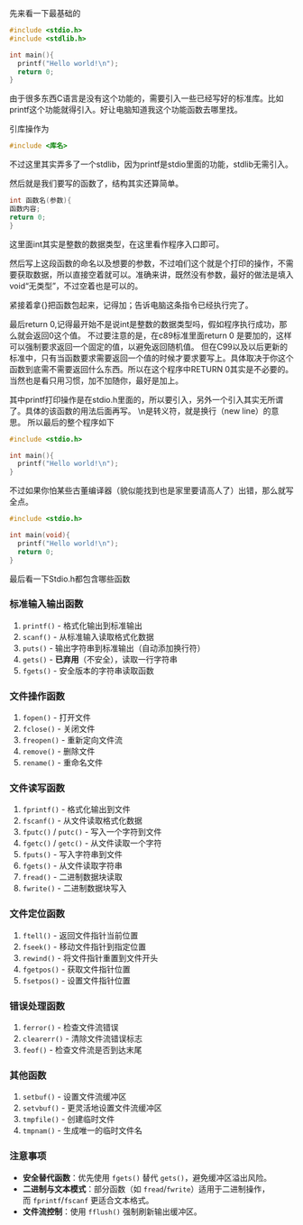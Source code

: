 先来看一下最基础的
``` c 
#include <stdio.h>
#include <stdlib.h>

int main(){
  printf("Hello world!\n");
  return 0;
}
```
由于很多东西C语言是没有这个功能的，需要引入一些已经写好的标准库。比如printf这个功能就得引入。好让电脑知道我这个功能函数去哪里找。

引库操作为
``` c
#include <库名>
```
不过这里其实弄多了一个stdlib，因为printf是stdio里面的功能，stdlib无需引入。

然后就是我们要写的函数了，结构其实还算简单。
``` c
int 函数名(参数){
函数内容;
return 0;
}
```
这里面int其实是整数的数据类型，在这里看作程序入口即可。

然后写上这段函数的命名以及想要的参数，不过咱们这个就是个打印的操作，不需要获取数据，所以直接空着就可以。准确来讲，既然没有参数，最好的做法是填入void“无类型”，不过空着也是可以的。

紧接着拿{}把函数包起来，记得加；告诉电脑这条指令已经执行完了。

最后return 0,记得最开始不是说int是整数的数据类型吗，假如程序执行成功，那么就会返回0这个值。
不过要注意的是，在c89标准里面return 0 是要加的，这样可以强制要求返回一个固定的值，以避免返回随机值。
但在C99以及以后更新的标准中，只有当函数要求需要返回一个值的时候才要求要写上。具体取决于你这个函数到底需不需要返回什么东西。所以在这个程序中RETURN 0其实是不必要的。当然也是看只用习惯，加不加随你，最好是加上。

其中printf打印操作是在stdio.h里面的，所以要引入，另外一个引入其实无所谓了。具体的该函数的用法后面再写。
\n是转义符，就是换行（new line）的意思。
所以最后的整个程序如下

``` c 
#include <stdio.h>

int main(){
  printf("Hello world!\n");
}
```
不过如果你怕某些古董编译器（貌似能找到也是家里要请高人了）出错，那么就写全点。
``` c 
#include <stdio.h>

int main(void){
  printf("Hello world!\n");
  return 0;
}
```

最后看一下Stdio.h都包含哪些函数
### **标准输入输出函数**
1. `printf()` - 格式化输出到标准输出
2. `scanf()` - 从标准输入读取格式化数据
3. `puts()` - 输出字符串到标准输出（自动添加换行符）
4. `gets()` - **已弃用**（不安全），读取一行字符串
5. `fgets()` - 安全版本的字符串读取函数

### **文件操作函数**
1. `fopen()` - 打开文件
2. `fclose()` - 关闭文件
3. `freopen()` - 重新定向文件流
4. `remove()` - 删除文件
5. `rename()` - 重命名文件

### **文件读写函数**
1. `fprintf()` - 格式化输出到文件
2. `fscanf()` - 从文件读取格式化数据
3. `fputc()` / `putc()` - 写入一个字符到文件
4. `fgetc()` / `getc()` - 从文件读取一个字符
5. `fputs()` - 写入字符串到文件
6. `fgets()` - 从文件读取字符串
7. `fread()` - 二进制数据块读取
8. `fwrite()` - 二进制数据块写入

### **文件定位函数**
1. `ftell()` - 返回文件指针当前位置
2. `fseek()` - 移动文件指针到指定位置
3. `rewind()` - 将文件指针重置到文件开头
4. `fgetpos()` - 获取文件指针位置
5. `fsetpos()` - 设置文件指针位置

### **错误处理函数**
1. `ferror()` - 检查文件流错误
2. `clearerr()` - 清除文件流错误标志
3. `feof()` - 检查文件流是否到达末尾

### **其他函数**
1. `setbuf()` - 设置文件流缓冲区
2. `setvbuf()` - 更灵活地设置文件流缓冲区
3. `tmpfile()` - 创建临时文件
4. `tmpnam()` - 生成唯一的临时文件名
### **注意事项**

- **安全替代函数**：优先使用 `fgets()` 替代 `gets()`，避免缓冲区溢出风险。
- **二进制与文本模式**：部分函数（如 `fread`/`fwrite`）适用于二进制操作，而 `fprintf`/`fscanf` 更适合文本格式。
- **文件流控制**：使用 `fflush()` 强制刷新输出缓冲区。